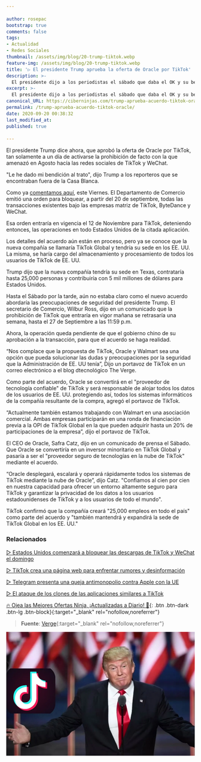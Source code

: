 ```yaml
---

author: rosepac
bootstrap: true
comments: false
tags:
- Actualidad
- Redes Sociales
thumbnail: /assets/img/blog/20-trump-tiktok.webp
feature-img: /assets/img/blog/20-trump-tiktok.webp
title: '▷ El presidente Trump aprueba la oferta de Oracle por TikTok'
description: >-
  El presidente dijo a los periodistas el sábado que daba el OK y su bendición al acuerdo entre Oracle y Tik Tok.
excerpt: >-
  El presidente dijo a los periodistas el sábado que daba el OK y su bendición al acuerdo entre Oracle y Tik Tok.
canonical_URL: https://ciberninjas.com/trump-aprueba-acuerdo-tiktok-oracle/
permalink: /trump-aprueba-acuerdo-tiktok-oracle/
date: 2020-09-20 00:38:32
last_modified_at: 
published: true

---
```


El presidente Trump dice ahora, que aprobó la oferta de Oracle por TikTok, tan solamente a un día de activarse la prohibición de facto con la que amenazó en Agosto hacía las redes sociales de TikTok y WeChat.

"Le he dado mi bendición al trato", dijo Trump a los reporteros que se encontraban fuera de la Casa Blanca.

Como ya [comentamos aquí](/tik-tok-wechat-baneo-usa/), este Viernes. El Departamento de Comercio emitió una orden para bloquear, a partir del 20 de septiembre, todas las transacciones existentes bajo las empresas matriz de TikTok, ByteDance y WeChat.

Esa orden entraría en vigencia el 12 de Noviembre para TikTok, deteniendo entonces, las operaciones en todo Estados Unidos de la citada aplicación.

Los detalles del acuerdo aún están en proceso, pero ya se conoce que la nueva compañía se llamaría TikTok Global y tendría su sede en los EE. UU. La misma, se haría cargo del almacenamiento y procesamiento de todos los usuarios de TikTok de EE. UU.

Trump dijo que la nueva compañía tendría su sede en Texas, contrataría hasta 25,000 personas y contribuiría con 5 mil millones de dólares para Estados Unidos.

Hasta el Sábado por la tarde, aún no estaba claro como el nuevo acuerdo abordaría las preocupaciones de seguridad del presidente Trump. El secretario de Comercio, Wilbur Ross, dijo en un comunicado que la prohibición de TikTok que entraría en vigor mañana se retrasaría una semana, hasta el 27 de Septiembre a las 11:59 p.m.

Ahora, la operación queda pendiente de que el gobierno chino de su aprobación a la transacción, para que el acuerdo se haga realidad.

“Nos complace que la propuesta de TikTok, Oracle y Walmart sea una opción que pueda solucionar las dudas y preocupaciones por la seguridad que la Administración de EE. UU tenía”, Dijo un portavoz de TikTok en un correo electrónico a el blog dtecnológico The Verge.

Como parte del acuerdo, Oracle se convertirá en el "proveedor de tecnología confiable" de TikTok y será responsable de alojar todos los datos de los usuarios de EE. UU. protegiendo así, todos los sistemas informáticos de la compañía resultante de la compra, agregó el portavoz de TikTok.

“Actualmente también estamos trabajando con Walmart en una asociación comercial. Ambas empresas participarán en una ronda de financiación previa a la OPI de TikTok Global en la que pueden adquirir hasta un 20% de participaciones de la empresa”, dijo el portavoz de TikTok.

El CEO de Oracle, Safra Catz, dijo en un comunicado de prensa el Sábado. Que Oracle se convertiría en un inversor minoritario en TikTok Global y pasaría a ser el "proveedor seguro de tecnologías en la nube de TikTok" mediante el acuerdo.

“Oracle desplegará, escalará y operará rápidamente todos los sistemas de TikTok mediante la nube de Oracle”, dijo Catz. "Confiamos al cien por cien en nuestra capacidad para ofrecer un entorno altamente seguro para TikTok y garantizar la privacidad de los datos a los usuarios estadounidenses de TikTok y a los usuarios de todo el mundo".

TikTok confirmó que la compañía creará "25,000 empleos en todo el país" como parte del acuerdo y "también mantendrá y expandirá la sede de TikTok Global en los EE. UU."

### **Relacionados** <!-- omit in toc -->

[▷ Estados Unidos comenzará a bloquear las descargas de TikTok y WeChat el domingo](https://ciberninjas.com/tik-tok-wechat-baneo-usa/)

[▷ TikTok crea una página web para enfrentar rumores y desinformación](https://ciberninjas.com/tiktok-crea-web-contra-desinformacion/)

[▷ Telegram presenta una queja antimonopolio contra Apple con la UE](https://ciberninjas.com/telegram-vs-apple/)

[▷ El ataque de los clones de las aplicaciones similares a TikTok](https://ciberninjas.com/clones-tiktok/)

[🔥 Ojea las Mejores Ofertas Ninja, ¡Actualizadas a Diario! 🎁](https://www.amazon.es/shop/cibercursos){: .btn .btn-dark .btn-lg .btn-block}{:target="_blank" rel="nofollow,noreferrer"}

> **Fuente**: [Verge](https://www.theverge.com/2020/9/19/21437850/president-trump-approves-oracle-tiktok-partnership-bytedance-china-ban "Verge"){:target="_blank" rel="nofollow,noreferrer"}

![El presidente dijo a los periodistas el sábado que daba el OK y su bendición al acuerdo entre Oracle y Tik Tok.](/assets/img/blog/20-trump-tiktok.webp "El presidente dijo a los periodistas el sábado que daba el OK y su bendición al acuerdo entre Oracle y Tik Tok.")